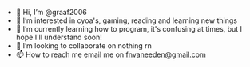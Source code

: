 - 👋 Hi, I’m @graaf2006
- 👀 I’m interested in cyoa's, gaming, reading and learning new things
- 🌱 I’m currently learning how to program, it's confusing at times, but I hope I'll understand soon!
- 💞️ I’m looking to collaborate on nothing rn
- 📫 How to reach me email me on fnvaneeden@gmail.com

<!---
graaf2006/graaf2006 is a ✨ special ✨ repository because its `README.md` (this file) appears on your GitHub profile.
You can click the Preview link to take a look at your changes.
--->
